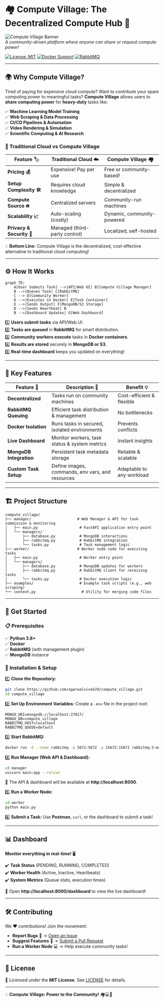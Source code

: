# 🏘️ Compute Village: The Decentralized Compute Hub 🚀

![Compute Village Banner](https://via.placeholder.com/1000x250?text=Welcome+to+Compute+Village)  
_A community-driven platform where anyone can share or request compute power!_

[![License: MIT](https://img.shields.io/badge/License-MIT-yellow.svg)](LICENSE)
[![Docker Support](https://img.shields.io/badge/Docker-Supported-blue)](https://www.docker.com/)
[![RabbitMQ](https://img.shields.io/badge/RabbitMQ-Task%20Queue-orange)](https://www.rabbitmq.com/)

---

## 🌍 Why Compute Village?

Tired of paying for expensive cloud compute? Want to contribute your spare computing power to meaningful tasks? **Compute Village** allows users to **share computing power** for **heavy-duty** tasks like:

✅ **Machine Learning Model Training**  
✅ **Web Scraping & Data Processing**  
✅ **CI/CD Pipelines & Automation**  
✅ **Video Rendering & Simulation**  
✅ **Scientific Computing & AI Research**  

### 🚀 Traditional Cloud vs Compute Village

| Feature 🏷️               | Traditional Cloud ☁️ | Compute Village 🏘️ |
|--------------------------|----------------------|------------------|
| **Pricing 💰**          | Expensive! Pay per use | Free or community-based! |
| **Setup Complexity 🛠️** | Requires cloud knowledge | Simple & decentralized |
| **Compute Source 🔥**   | Centralized servers  | Community-run machines |
| **Scalability 📈**      | Auto-scaling (costly) | Dynamic, community-powered |
| **Privacy & Security 🔐** | Managed (third-party control) | Localized, self-hosted |

💡 **Bottom Line:** Compute Village is the decentralized, cost-effective alternative to traditional cloud computing!

---

## ⚙️ How It Works

```mermaid
graph TD;
    A[User Submits Task] -->|API/Web UI| B[Compute Village Manager]
    B -->|Queues Task| C[RabbitMQ]
    C --> D[Community Worker]
    D -->|Executes in Docker| E[Task Container]
    E -->|Sends Output| F[MongoDB/S3 Storage]
    D -->|Sends Heartbeat| B
    B -->|Dashboard Updates| G[Web Dashboard]
```

1️⃣ **Users submit tasks** via API/Web UI.  
2️⃣ **Tasks are queued** in **RabbitMQ** for smart distribution.  
3️⃣ **Community workers execute** tasks in **Docker containers**.  
4️⃣ **Results are stored** securely in **MongoDB or S3**.  
5️⃣ **Real-time dashboard** keeps you updated on everything!  

---

## 🌟 Key Features

| Feature 🚀              | Description 📜                                      | Benefit 💡                 |
|-------------------------|----------------------------------------------------|----------------------------|
| **Decentralized**      | Tasks run on community machines                     | Cost-efficient & flexible  |
| **RabbitMQ Queuing**   | Efficient task distribution & management           | No bottlenecks             |
| **Docker Isolation**   | Runs tasks in secured, isolated environments       | Prevents conflicts         |
| **Live Dashboard**     | Monitor workers, task status & system metrics      | Instant insights           |
| **MongoDB Integration**| Persistent task metadata storage                    | Reliable & scalable        |
| **Custom Task Setup**  | Define images, commands, env vars, and resources   | Adaptable to any workload  |

---

## 🏗️ Project Structure

```
compute_village/
├── manager/                     # Web Manager & API for task submission & monitoring
│   ├── main.py                   # FastAPI application entry point
│   └── managers/
│       ├── database.py           # MongoDB interactions
│       ├── rabbitmq.py           # RabbitMQ integration
│       └── tasks.py              # Task management logic
├── worker/                      # Worker node code for executing tasks
│   ├── main.py                   # Worker entry point
│   └── managers/
│       ├── database.py           # MongoDB updates for workers
│       ├── rabbitmq.py           # RabbitMQ client for receiving tasks
│       └── tasks.py              # Docker execution logic
├── examples/                     # Example task scripts (e.g., web scraping)
└── context.py                     # Utility for merging code files
```

---

## 🚀 Get Started

### 📋 Prerequisites
✅ **Python 3.8+**  
✅ **Docker**  
✅ **RabbitMQ** (with management plugin)  
✅ **MongoDB** instance  

### 🔧 Installation & Setup

1️⃣ **Clone the Repository:**
```bash
git clone https://github.com/agarwalvivek29/compute_village.git
cd compute_village
```

2️⃣ **Set Up Environment Variables:**
Create a `.env` file in the project root:
```env
MONGO_URI=mongodb://localhost:27017/
MONGO_DB=compute_village
RABBITMQ_HOST=localhost
RABBITMQ_QUEUE=default
```

3️⃣ **Start RabbitMQ:**
```bash
docker run -d --name rabbitmq -p 5672:5672 -p 15672:15672 rabbitmq:3-management
```

4️⃣ **Run Manager (Web API & Dashboard):**
```bash
cd manager
uvicorn main:app --reload
```
🎯 The API & dashboard will be available at **http://localhost:8000**.

5️⃣ **Run a Worker Node:**
```bash
cd worker
python main.py
```

6️⃣ **Submit a Task:**
Use **Postman**, `curl`, or the dashboard to submit a task!

---

## 📊 Dashboard

**Monitor everything in real-time!** 🖥️

✔️ **Task Status** (PENDING, RUNNING, COMPLETED)  
✔️ **Worker Health** (Active, Inactive, Heartbeats)  
✔️ **System Metrics** (Queue stats, execution times)  

🔗 Open **http://localhost:8000/dashboard** to view the live dashboard!

---

## 🛠️ Contributing

We ❤️ contributions! Join the movement:

- **Report Bugs** 🐛 → [Open an Issue](https://github.com/agarwalvivek29/compute_village/issues)
- **Suggest Features** 🚀 → [Submit a Pull Request](https://github.com/agarwalvivek29/compute_village/pulls)
- **Run a Worker Node** 💻 → Help execute community tasks!

---

## 📜 License

📝 Licensed under the **MIT License**. See [LICENSE](LICENSE) for details.

---

💡 **Compute Village: Power to the Community!** 🏘️💻🚀